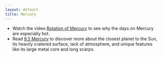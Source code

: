 ```yaml
---
layout: default
title: Mercury
---
```


- Watch the video [Rotation of Mercury](https://youtu.be/QCF0ZX4a6os) to see why the days on Mercury are especially hot.
- Read [9.5 Mercury](https://openstax.org/books/astronomy-2e/pages/9-5-mercury) to discover more about the closest planet to the Sun, its heavily cratered surface, lack of atmosphere, and unique features like its large metal core and long scarps.
